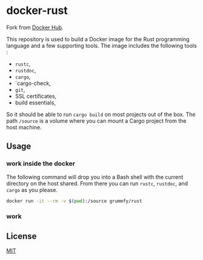 # docker-rust

Fork from [Docker Hub](https://hub.docker.com/r/jimmycuadra/rust/).

This repository is used to build a Docker image for the Rust programming
language and a few supporting tools. The image includes the following tools :
* `rustc`,
* `rustdoc`,
* `cargo`,
* `cargo-check,
* `git`,
* SSL certificates,
* build essentials,

So it should be able to run `cargo build` on most projects out of the box.
The path `/source` is a volume where you can mount a Cargo project from the
host machine.

## Usage

### work inside the docker
The following command will drop you into a Bash shell with the current
directory on the host shared. From there you can run `rustc`, `rustdoc`,
and `cargo` as you please.

``` bash
docker run -it --rm -v $(pwd):/source grummfy/rust
```

### work 

## License

[MIT](http://opensource.org/licenses/MIT)
